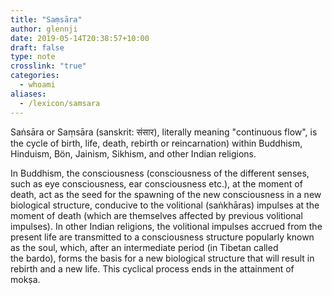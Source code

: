 ```yaml
---
title: "Saṃsāra"
author: glennji
date: 2019-05-14T20:38:57+10:00
draft: false
type: note
crosslink: "true"
categories:
  - whoami
aliases:
  - /lexicon/samsara
---
```

Saṅsāra or Saṃsāra (sanskrit: संसार), literally meaning "continuous flow", is the cycle of birth, life, death, rebirth or reincarnation) within Buddhism, Hinduism, Bön, Jainism, Sikhism, and other Indian religions.

In Buddhism, the consciousness (consciousness of the different senses, such as eye consciousness, ear consciousness etc.), at the moment of death, act as the seed for the spawning of the new consciousness in a new biological structure, conducive to the volitional (saṅkhāras) impulses at the moment of death (which are themselves affected by previous volitional impulses). In other Indian religions, the volitional impulses accrued from the present life are transmitted to a consciousness structure popularly known as the soul, which, after an intermediate period (in Tibetan called the bardo), forms the basis for a new biological structure that will result in rebirth and a new life. This cyclical process ends in the attainment of mokṣa.

